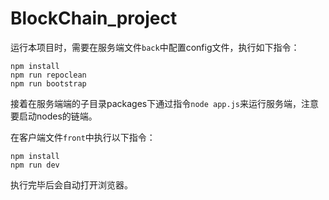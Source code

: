 # BlockChain_project

  运行本项目时，需要在服务端文件`back`中配置config文件，执行如下指令：
  ```
  npm install
  npm run repoclean
  npm run bootstrap
  ```
  接着在服务端端的子目录packages下通过指令`node app.js`来运行服务端，注意要启动nodes的链端。
  
  在客户端文件`front`中执行以下指令：
  ```
  npm install
  npm run dev
  ```
  执行完毕后会自动打开浏览器。
